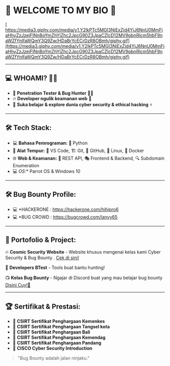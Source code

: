 # 👋 WELCOME TO MY BIO 🚀


[
https://media3.giphy.com/media/v1.Y2lkPTc5MGI3NjExZjd4YjJ6NnU0MmFjaHhyZzJzejFlNnBoYmZhYjZhc2JpcG90Z3JpaCZlcD12MV9pbnRlcm5hbF9naWZfYnlfaWQmY3Q9Zw/HDaBrYcECrDzR8OBmh/giphy.gif](https://media3.giphy.com/media/v1.Y2lkPTc5MGI3NjExZjd4YjJ6NnU0MmFjaHhyZzJzejFlNnBoYmZhYjZhc2JpcG90Z3JpaCZlcD12MV9pbnRlcm5hbF9naWZfYnlfaWQmY3Q9Zw/HDaBrYcECrDzR8OBmh/giphy.gif)

---

## 💻 WHOAMI? 🕵️‍♂️

- 🚀 **Penetration Tester & Bug Hunter** 🐛💥
- 🔥 **Developer ngulik keamanan web** 🔐
- 📖 **Suka belajar & explore dunia cyber security & ethical hacking** ⚡


---

## 🛠 Tech Stack: 

- 💻 **Bahasa Pemrograman:** 🐍 Python
- 🔧 **Alat Tempur:** 📝 VS Code, 🏗️ Git, 🐙 GitHub, 🐧 Linux, 🐳 Docker
- 🌐 **Web & Keamanan:** 🔗 REST API, 🎭 Frontend & Backend, 🔍 Subdomain Enumeration
- 💻 *OS:** Parrot OS & Windows 10
  

---
## 🛠 Bug Bounty Profile: 
- 💻 *HACKERONE : https://hackerone.com/hihipro6
- 💻 *BUG CROWD : https://bugcrowd.com/lanvy65


---

## 🚀 Portofolio & Project:

🔥 **Cosmic Security Website** - Website khusus mengenai kelas kami Cyber Security & Bug Bounty . [Cek di sini!](https://sites.google.com/view/cosmiccyberid/beranda)

🎯 **Developers BTest** - Tools buat bantu hunting!

📺 **Kelas Bug Bounty** - Ngajar di Discord buat yang mau belajar bug bounty [Disini Cuy!🚀](https://discord.gg/cosmiocsecurity)

---

## 🏆 Sertifikat & Prestasi:

- 🏅 **CSIRT Sertifikat Penghargaan Kemenkes** 
- 🏅 **CSIRT Sertifikat Penghargaan Tangsel kota** 
- 🏅 **CSIRT Sertifikat Penghargaan Bali**
- 🏅 **CSIRT Sertifikat Penghargaan Kemendag**
- 🏅 **CSIRT Sertifikat Penghargaan Pandang**
- 🏅 **CISCO Cyber Security Introduction**

> "Bug Bounty adalah jalan ninjaku."
